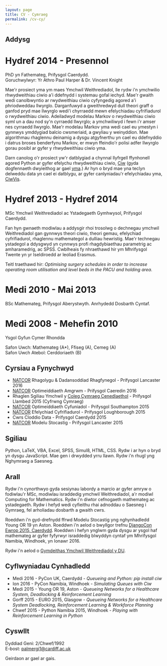 ```yaml
---
layout: page
title: CV - Cymraeg
permalink: /cv-cy/
---
```


## Addysg

# Hydref 2014 - Presennol

PhD yn Fathemateg, Prifysgol Caerdydd.  
Goruchwylwyr: Yr Athro Paul Harper & Dr. Vincent Knight

Mae'r prosiect yma ym maes Ymchwil Weithrediadol, lle rydw i'n ymchwilio rhwydweithiau ciwio a'i ddefnydd i systemau gofal iechyd. Mae'r gwaith wedi canolbwyntio ar rwydweithiau ciwio cyfyngedig agored a'i phriodweddau llwyrglo. Darganfuwyd a gweithredwyd dull theori graff o ganfod pryd mae llwyrglo wedi'i chyrraedd mewn efelychiadau cyfrifiadurol o rwydweithiau ciwio. Adeiladwyd modelau Markov o rwydweithiau ciwio syml un a dau nod sy'n cyrraedd llwyrglo; a ymchwiliwyd i fewn i'r amser nes cyrraedd llwyrglo. Mae'r modelau Markov yma wedi cael eu ymestyn i gynnwys ymddygiad balcio cwsmeriaid, a gwyliau y weinyddion. Mae algorithmau rhaglennu deinamig a dysgu atgyfnerthu yn cael eu ddefnyddio i datrus broses benderfynu Markov, er mwyn ffeindio'r polisi adfer llwyrglo gorau posibl ar gyfer y rhwydweithiau ciwio yma.

Darn canolog o'r prosiect yw'r datblygiad a chynnal llyfrgell ffynhonell agored Python ar gyfer efelychu rhwydweithiau ciwio, [Ciw](https://github.com/CiwPython/Ciw) (gyda dogfennaeth dwyieithog ar gael [yma](http://ciw.readthedocs.io/).) Ar hyn o bryd mae yna teclyn delweddu data yn cael ei datblygu, ar gyfer canlyniadau'r efelychiadau yma, [CiwVis](https://ciwpython.github.io/CiwVis/).


# Hydref 2013 - Hydref 2014

MSc Ymchwil Weithrediadol ac Ystadegaeth Gymhwysol, Prifysgol Caerdydd.

Fan hyn gwnaeth modiwlau a addysgir rhoi trosolwg o dechnegau ymchwil Weithrediadol gan gynnwys theori ciwio, theori gemau, efelychiad cyfrifiadurol, rhaglennu mathemategol a dulliau hewristig. Mae'r technegau ystadegol a ddysgwyd yn cynnwys profi rhagdybiaethau parametrig ac amharamedrig, ac SPSS.
Cwblheais fy nhraethawd hir ym Mhrifysgol Twente yn yr Iseldiroedd ar leoliad Erasmus.

Teitl traethawd hir: *Optimising surgery schedules in order to increase operating room utilisation and level beds in the PACU and holding area.*

# Medi 2010 - Mai 2013

BSc Mathemateg, Prifysgol Aberystwyth. Anrhydedd Dosbarth Cyntaf.

# Medi 2008 - Mehefin 2010

Ysgol Gyfun Cymer Rhondda

Safon Uwch: Mathemateg (A*), Ffiseg (A), Cemeg (A)  
Safon Uwch Atebol: Cerddoriaeth (B)



## Cyrsiau a Fynychwyd

* [NATCOR](http://www.natcor.ac.uk) Rhagolygu & Dadansoddiad Rhagfynegol - Prifysgol Lancaster 2016
* [NATCOR](http://www.natcor.ac.uk) Optimeiddiaeth Amgrwm - Prifysgol Caeredin 2016
* Rhaglen Sgiliau Ymchwil y [Coleg Cymraeg Cenedlaethol](http://www.colegcymraeg.ac.uk/cy/) - Prifysgol Llambed 2015 (Cyfrwng Cymraeg)
* [NATCOR](http://www.natcor.ac.uk) Optimeiddiaeth Cyfuniadol - Prifysgol Southampton 2015
* [NATCOR](http://www.natcor.ac.uk) Efelychiad Cyfrifiadurol - Prifysgol Loughborough 2015
* Cwrs Cloddio Data - Prifysgol Caerdydd 2015
* [NATCOR](http://www.natcor.ac.uk) Modelu Stocastig - Prifysgol Lancaster 2015


## Sgiliau

Python, LaTeX, VBA, Excel, SPSS, Simul8, HTML, CSS. Rydw i ar hyn o bryd yn dysgu JavaScript. Mae gen i drwydded yrru llawn. Rydw i'n rhugl yng Nghymraeg a Saesneg.

## Arall

Rydw i'n cynorthwyo gyda sesiynau labordy a marcio ar gyfer amryw o fodiwlau'r MSc, modiwlau israddedig ymchwil Weithrediadol, a'r modiwl Computing for Mathematics. Rydw i'n diwtor cefnogaeth mathemateg ac ystadegaeth. Rydw i hefyd wedi cyfieithu rhai adnoddau o Saesneg i Gymraeg, fel arholiadau dosbarth a gwaith cwrs.

Roeddwn i'n gyd-drefnydd ffrwd Modelu Stocastig yng nghynhadledd Young OR 19 yn Aston. Roeddwn i'n aelod o bwyllgor trefnu [DjangoCon Ewrop 2015, Caerdydd](http://2015.djangocon.eu/). Roeddwn i hefyn ynglwm gyda dysgu ar ysgol haf mathemateg ar gyfer fyfyrwyr israddedig blwyddyn cyntaf ym Mhrifysgol Namibia, Windhoek, yn Ionawr 2016.

Rydw i'n aelod o [Gymdeithas Ymchwil Weithrediadol y DU](https://www.theorsociety.com).


## Cyflwyniadau Cynhadledd

* Medi 2016 - PyCon UK, Caerdydd - *Queueing and Python: pip install ciw*
* Ion 2016 - PyCon Namibia, Windhoek - *Simulating Queues with Ciw*
* Medi 2015 - Young OR 19, Aston - *Queueing Networks for a Healthcare System, Deadlocking & Reinforcement Learning*
* Gorff 2015 - EURO 2015, Glasgow - *Queueing Networks for a Healthcare System Deadlocking, Reinforcement Learning & Workforce Planning*
* Chwef 2015 - Python Namibia 2015, Windhoek - *Playing with Reinforcement Learning in Python*



## Cyswllt

Dyddiad Geni: 2/Chwef/1992  
E-bost: palmergi1@cardiff.ac.uk

Geirdaon ar gael ar gais.